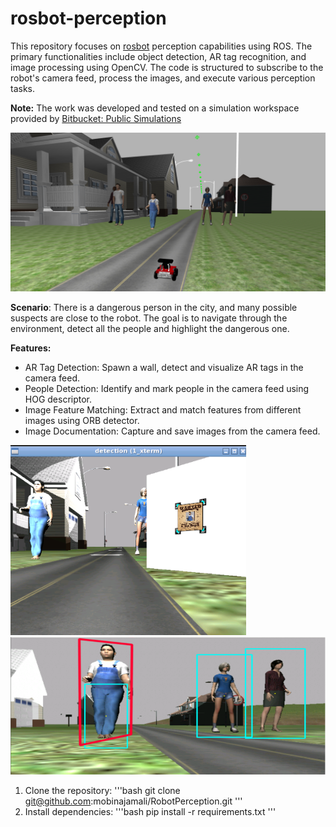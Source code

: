 # rosbot-perception

This repository focuses on [rosbot](https://husarion.com/manuals/rosbot/) perception capabilities using ROS. The primary functionalities include object detection, 
AR tag recognition, and image processing using OpenCV. The code is structured to subscribe to the robot's camera feed, process the 
images, and execute various perception tasks.

**Note:** The work was developed and tested on a simulation workspace provided by [Bitbucket: Public Simulations](https://bitbucket.org/theconstructcore/workspace/projects/PS)

![world](./images/world.png)
 

**Scenario**:
There is a dangerous person in the city, and many possible suspects are close to the robot. The goal is to navigate through the environment, detect all the people and highlight the dangerous one.


**Features:**
- AR Tag Detection: Spawn a wall, detect and visualize AR tags in the camera feed.
- People Detection: Identify and mark people in the camera feed using HOG descriptor.
- Image Feature Matching: Extract and match features from different images using ORB detector.
- Image Documentation: Capture and save images from the camera feed.

![artag](./images/artag.png) ![founded](./images/founded.png)


1. Clone the repository:
'''bash
git clone git@github.com:mobinajamali/RobotPerception.git
'''
2. Install dependencies:
'''bash
pip install -r requirements.txt
'''


